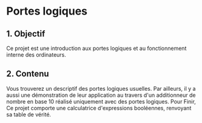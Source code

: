 # Portes logiques

## 1. Objectif</br>
Ce projet est une introduction aux portes logiques et au fonctionnement interne des ordinateurs.

## 2. Contenu</br>
Vous trouverez un descriptif des portes logiques usuelles.
Par ailleurs, il y a aussi une démonstration de leur application au travers d'un additionneur de nombre en base 10 réalisé uniquement avec des portes logiques.
Pour Finir, Ce projet comporte une calculatrice d'expressions booléennes, renvoyant sa table de vérité.

